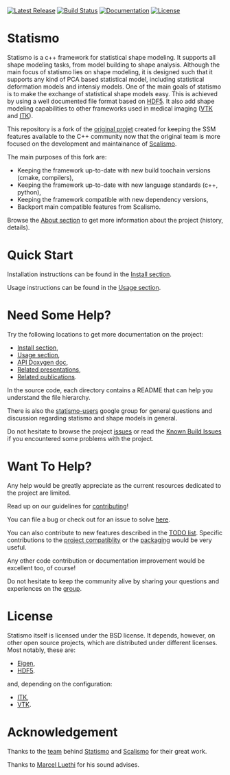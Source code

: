 [![Latest Release](https://img.shields.io/badge/release-statismo%2F0.11.0-blue.svg)](https://github.com/kenavolic/statismo/releases)
[![Build Status](https://api.travis-ci.org/kenavolic/statismo.svg?branch=develop)](https://travis-ci.org/kenavolic/statismo)
[![Documentation](https://img.shields.io/badge/docs-doxygen-blue.svg)](http://kenavolic.github.io/statismo/)
[![License](https://img.shields.io/badge/license-BSD%203--Clause-blue.svg)](https://opensource.org/licenses/BSD-3-Clause)

Statismo
========

Statismo is a c++ framework for statistical shape modeling. It supports all shape modeling tasks, from model building to shape analysis. Although the main focus of statismo lies on shape modeling, it is designed such that it supports any kind of PCA based statistical model, including statistical deformation models and intensiy models. One of the main goals of statismo is to make the exchange of statistical shape models easy. This is achieved by using a well documented file format based on [HDF5](https://www.hdfgroup.org). It also add shape modeling capabilities to other frameworks used in medical imaging ([VTK](https://vtk.org/) and [ITK](https://itk.org/)).

This repository is a fork of the [original projet](https://github.com/statismo/statismo) created for keeping the SSM features available to the C++ community now that the original
team is more focused on the development and maintainance of [Scalismo](https://github.com/unibas-gravis/scalismo).

The main purposes of this fork are:
* Keeping the framework up-to-date with new build toochain versions (cmake, compilers),
* Keeping the framework up-to-date with new language standards (c++, python),
* Keeping the framework compatible with new dependency versions,
* Backport main compatible features from Scalismo.

Browse the [About section](doc/md/ABOUT.md) to get more information about the project (history, details).

Quick Start
===========

Installation instructions can be found in the [Install section](doc/md/INSTALL.md).

Usage instructions can be found in the [Usage section](doc/md/USE.md).

Need Some Help?
===============

Try the following locations to get more documentation on the project:
* [Install section](doc/md/INSTALL.md),
* [Usage section](doc/md/USE.md),
* [API Doxygen doc](http://kenavolic.github.io/statismo/),
* [Related presentations](doc/md/ABOUT.md#Presentations),
* [Related publications](doc/md/ABOUT.md#Scientific-Publications).

In the source code, each directory contains a README that can help you understand the file hierarchy.

There is also the [statismo-users](https://groups.google.com/forum/#!forum/statismo-users) google group for general questions and discussion regarding statismo and shape models in general.

Do not hesitate to browse the project [issues](https://github.com/kenavolic/statismo/issues) or read the [Known Build Issues](doc/md/INSTALL.md#Known-Build-Issues) if you encountered some problems with the project.

Want To Help?
=============

Any help would be greatly appreciate as the current resources dedicated
to the project are limited.

Read up on our guidelines for [contributing](CONTRIBUTING.md)!

You can file a bug or check out for an issue to solve [here](https://github.com/kenavolic/statismo/issues).

You can also contribute to new features described in the [TODO list](doc/md/TODO.md). Specific contributions to the [project compatiblity](doc/md/TODO.md#Compatibility) or the [packaging](doc/md/TODO.md#Packaging) would be very useful.

Any other code contribution or documentation improvement would be excellent too, of course!

Do not hesitate to keep the community alive by sharing your questions and experiences on the [group](https://groups.google.com/forum/#!forum/statismo-users).

License
=======

Statismo itself is licensed under the BSD license. It depends, however, on other open source projects, which are distributed under different licenses. Most notably, these are: 
* [Eigen](http://eigen.tuxfamily.org),
* [HDF5](http://www.hdfgroup.org).

and, depending on the configuration:
* [ITK](http://www.itk.org),
* [VTK](http://www.vtk.org).


Acknowledgement
===============

Thanks to the [team](doc/md/ABOUT.md#History) behind [Statismo](https://github.com/statismo/statismo) and [Scalismo](https://github.com/unibas-gravis/scalismo) for their great work.

Thanks to [Marcel Luethi](https://github.com/marcelluethi) for his sound advises.

